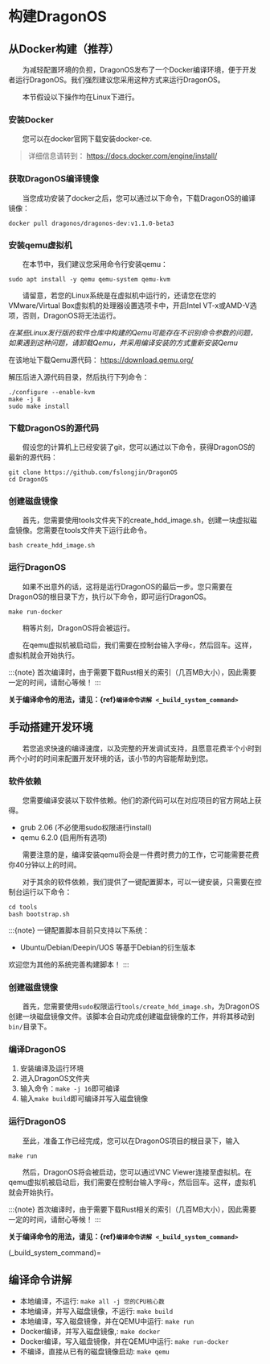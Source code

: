 # 构建DragonOS

## 从Docker构建（推荐）

&emsp;&emsp;为减轻配置环境的负担，DragonOS发布了一个Docker编译环境，便于开发者运行DragonOS。我们强烈建议您采用这种方式来运行DragonOS。

&emsp;&emsp;本节假设以下操作均在Linux下进行。

### 安装Docker

&emsp;&emsp;您可以在docker官网下载安装docker-ce.

> 详细信息请转到： https://docs.docker.com/engine/install/

### 获取DragonOS编译镜像

&emsp;&emsp;当您成功安装了docker之后，您可以通过以下命令，下载DragonOS的编译镜像：

```shell
docker pull dragonos/dragonos-dev:v1.1.0-beta3
```

### 安装qemu虚拟机

&emsp;&emsp;在本节中，我们建议您采用命令行安装qemu：

```shell
sudo apt install -y qemu qemu-system qemu-kvm
```

&emsp;&emsp;请留意，若您的Linux系统是在虚拟机中运行的，还请您在您的VMware/Virtual Box虚拟机的处理器设置选项卡中，开启Intel VT-x或AMD-V选项，否则，DragonOS将无法运行。

*在某些Linux发行版的软件仓库中构建的Qemu可能存在不识别命令参数的问题，如果遇到这种问题，请卸载Qemu，并采用编译安装的方式重新安装Qemu*

在该地址下载Qemu源代码： https://download.qemu.org/

解压后进入源代码目录，然后执行下列命令：

```shell
./configure --enable-kvm
make -j 8
sudo make install
```

### 下载DragonOS的源代码

&emsp;&emsp;假设您的计算机上已经安装了git，您可以通过以下命令，获得DragonOS的最新的源代码：

```shell
git clone https://github.com/fslongjin/DragonOS
cd DragonOS
```

### 创建磁盘镜像

&emsp;&emsp;首先，您需要使用tools文件夹下的create_hdd_image.sh，创建一块虚拟磁盘镜像。您需要在tools文件夹下运行此命令。

```shell
bash create_hdd_image.sh
```

### 运行DragonOS

&emsp;&emsp;如果不出意外的话，这将是运行DragonOS的最后一步。您只需要在DragonOS的根目录下方，执行以下命令，即可运行DragonOS。

```shell
make run-docker
```


&emsp;&emsp;稍等片刻，DragonOS将会被运行。

&emsp;&emsp;在qemu虚拟机被启动后，我们需要在控制台输入字母`c`，然后回车。这样，虚拟机就会开始执行。

:::{note}
首次编译时，由于需要下载Rust相关的索引（几百MB大小），因此需要一定的时间，请耐心等候！
:::

**关于编译命令的用法，请见：{ref}`编译命令讲解 <_build_system_command>`**

## 手动搭建开发环境

&emsp;&emsp;若您追求快速的编译速度，以及完整的开发调试支持，且愿意花费半个小时到两个小时的时间来配置开发环境的话，该小节的内容能帮助到您。

### 软件依赖

&emsp;&emsp;您需要编译安装以下软件依赖。他们的源代码可以在对应项目的官方网站上获得。

- grub 2.06 (不必使用sudo权限进行install)
- qemu 6.2.0 (启用所有选项)

&emsp;&emsp;需要注意的是，编译安装qemu将会是一件费时费力的工作，它可能需要花费你40分钟以上的时间。

&emsp;&emsp;对于其余的软件依赖，我们提供了一键配置脚本，可以一键安装，只需要在控制台运行以下命令：

```shell
cd tools
bash bootstrap.sh
```
:::{note}
一键配置脚本目前只支持以下系统：

- Ubuntu/Debian/Deepin/UOS 等基于Debian的衍生版本

欢迎您为其他的系统完善构建脚本！
:::


### 创建磁盘镜像

&emsp;&emsp;首先，您需要使用`sudo`权限运行`tools/create_hdd_image.sh`，为DragonOS创建一块磁盘镜像文件。该脚本会自动完成创建磁盘镜像的工作，并将其移动到`bin/`目录下。


### 编译DragonOS

1. 安装编译及运行环境
2. 进入DragonOS文件夹
3. 输入命令：`make -j 16`即可编译
4. 输入`make build`即可编译并写入磁盘镜像




### 运行DragonOS

&emsp;&emsp;至此，准备工作已经完成，您可以在DragonOS项目的根目录下，输入

```shell
make run
```

&emsp;&emsp;然后，DragonOS将会被启动，您可以通过VNC Viewer连接至虚拟机。在qemu虚拟机被启动后，我们需要在控制台输入字母`c`，然后回车。这样，虚拟机就会开始执行。

:::{note}
首次编译时，由于需要下载Rust相关的索引（几百MB大小），因此需要一定的时间，请耐心等候！
:::

**关于编译命令的用法，请见：{ref}`编译命令讲解 <_build_system_command>`**

(_build_system_command)=
## 编译命令讲解

- 本地编译，不运行: `make all -j 您的CPU核心数`
- 本地编译，并写入磁盘镜像，不运行: `make build`
- 本地编译，写入磁盘镜像，并在QEMU中运行: `make run`
- Docker编译，并写入磁盘镜像,: `make docker`
- Docker编译，写入磁盘镜像，并在QEMU中运行: `make run-docker`
- 不编译，直接从已有的磁盘镜像启动: `make qemu`
